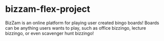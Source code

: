# bizzam-flex-project

BizZam is an online platform for playing user created bingo boards! Boards can be anything users wants to play, such as office bizzingo, lecture bizzingo, or even scavenger hunt bizzingo!
